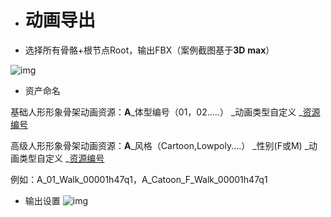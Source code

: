 - # 动画导出

- 选择所有骨骼+根节点Root，输出FBX（案例截图基于**3D** **max**）

 ![img](https://arkimg.ark.online/1690267799443-7.png)

- 资产命名

基础人形形象骨架动画资源：**A**_体型编号（01，02.....） _动画类型自定义 _[资源编号](./../Character/2-3-2-resource-number) 

高级人形形象骨架动画资源：**A**_风格（Cartoon,Lowpoly....） _性别(F或M) _动画类型自定义 _[资源编号](./../Character/2-3-2-resource-number) 

例如：A_01_Walk_00001h47q1，A_Catoon_F_Walk_00001h47q1

- 输出设置
  ![img](https://arkimg.ark.online/1690267199340-1.png)